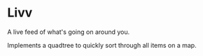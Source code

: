 # Livv

A live feed of what's going on around you. 

Implements a quadtree to quickly sort through all items on a map. 
